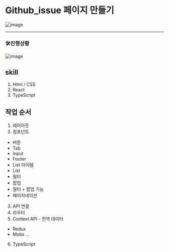 # Github_issue 페이지 만들기

![image](https://user-images.githubusercontent.com/105787985/217983100-0185c87b-4b68-4daf-8f71-b60dcbdd62e4.png)

---
### 🛠진행상황

![image](https://user-images.githubusercontent.com/105787985/217983230-153439a2-1bf0-44cb-89fe-da3d56d0d77a.png)

## skill

1. Html / CSS
2. React
3. TypeScript

## 작업 순서

1. 레이아웃
2. 컴포넌트

- 버튼
- Tab
- Input
- Footer
- List 아이템
- List
- 필터
- 팝업
- 필터 + 팝업 기능
- 페이지네이션

3. API 연결
4. 라우터
5. Context API - 전역 데이터

- Redux
- Mobx
  ...

6. TypeScript
